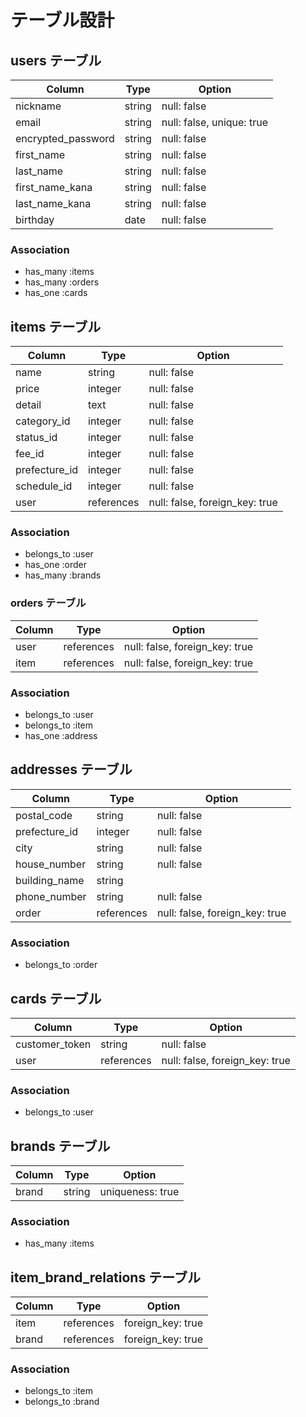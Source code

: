 # テーブル設計

## users テーブル

| Column             | Type   | Option                    |
| ------------------ | ------ | ------------------------- |
| nickname           | string | null: false               |
| email              | string | null: false, unique: true |
| encrypted_password | string | null: false               |
| first_name         | string | null: false               |
| last_name          | string | null: false               |
| first_name_kana    | string | null: false               |
| last_name_kana     | string | null: false               |
| birthday           | date   | null: false               |

### Association

- has_many :items
- has_many :orders
- has_one :cards

## items テーブル

| Column             | Type       | Option                          |
| ------------------ | ---------- | ------------------------------- |
| name               | string     | null: false                     |
| price              | integer    | null: false                     |
| detail             | text       | null: false                     |
| category_id        | integer    | null: false                     |
| status_id          | integer    | null: false                     |
| fee_id             | integer    | null: false                     |
| prefecture_id      | integer    | null: false                     |
| schedule_id        | integer    | null: false                     |
| user               | references | null: false, foreign_key: true  |

### Association

- belongs_to :user
- has_one :order
- has_many :brands

### orders テーブル

| Column | Type       | Option                         |
| ------ | ---------- | ------------------------------ |
| user   | references | null: false, foreign_key: true |
| item   | references | null: false, foreign_key: true |

### Association

- belongs_to :user
- belongs_to :item
- has_one :address

## addresses テーブル

| Column             | Type       | Option                         |
| ------------------ | ---------- | ------------------------------ |
| postal_code        | string     | null: false                    |
| prefecture_id      | integer    | null: false                    |
| city               | string     | null: false                    |
| house_number       | string     | null: false                    |
| building_name      | string     |                                |
| phone_number       | string     | null: false                    |
| order              | references | null: false, foreign_key: true |

### Association 

- belongs_to :order

## cards テーブル

| Column         | Type       | Option                         |
| -------------- | ---------- | ------------------------------ |
| customer_token | string     | null: false                    |
| user           | references | null: false, foreign_key: true |

### Association

- belongs_to :user

## brands テーブル

| Column | Type       | Option           |
| -------| ---------- | -----------------|
| brand  | string     | uniqueness: true |

### Association

- has_many :items

## item_brand_relations テーブル

| Column | Type       | Option            |
| -------| ---------- | ----------------- |
| item   | references | foreign_key: true |
| brand  | references | foreign_key: true |

### Association

- belongs_to :item
- belongs_to :brand